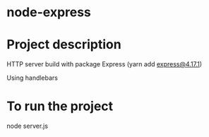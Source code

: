 # node-express

# Project description

HTTP server build with package Express (yarn add express@4.17.1)

Using handlebars

# To run the project

node server.js
